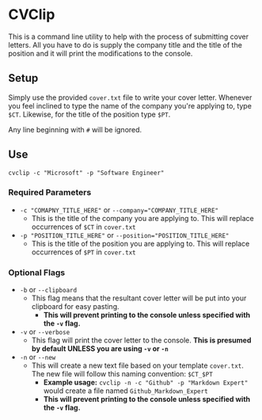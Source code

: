 # CVClip

This is a command line utility to help with the process of submitting cover letters.
All you have to do is supply the company title and the title of the position and it will print the modifications to
the console.

## Setup

Simply use the provided `cover.txt` file to write your cover letter. Whenever you feel inclined to type the name of the
company you're applying to, type `$CT`. Likewise, for the title of the position type `$PT`.

Any line beginning with `#` will be ignored.

## Use

`cvclip -c "Microsoft" -p "Software Engineer"`

### Required Parameters

- `-c "COMAPNY_TITLE_HERE"` or `--company="COMPANY_TITLE_HERE"`
    - This is the title of the company you are applying to. This will replace occurrences of `$CT` in `cover.txt`
- `-p "POSITION_TITLE_HERE"` or `--position="POSITION_TITLE_HERE"`
    - This is the title of the position you are applying to. This will replace occurrences of `$PT` in `cover.txt`
    
### Optional Flags

- `-b` or `--clipboard`
    - This flag means that the resultant cover letter will be put into your clipboard for easy pasting.
        - **This will prevent printing to the console unless specified with the `-v` flag.**
- `-v` or `--verbose`
    - This flag will print the cover letter to the console. **This is presumed by default UNLESS you are using `-v` or 
    `-n`**
- `-n` or `--new`
    - This will create a new text file based on your template `cover.txt`. The new file will follow this naming
    convention: `$CT_$PT`
        - **Example usage:** `cvclip -n -c "Github" -p "Markdown Expert"` would create a file named
        `Github_Markdown_Expert`
        - **This will prevent printing to the console unless specified with the `-v` flag.**
